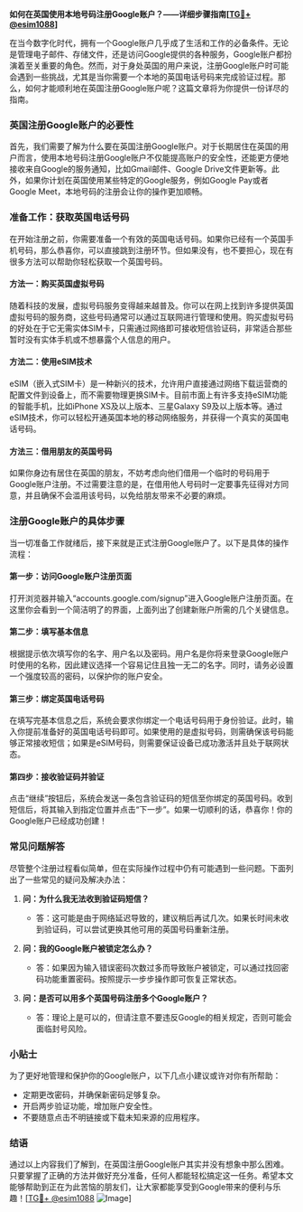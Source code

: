 **如何在英国使用本地号码注册Google账户？——详细步骤指南[[TG💪+ @esim1088](https://t.me/s/esim1088)]**

在当今数字化时代，拥有一个Google账户几乎成了生活和工作的必备条件。无论是管理电子邮件、存储文件，还是访问Google提供的各种服务，Google账户都扮演着至关重要的角色。然而，对于身处英国的用户来说，注册Google账户时可能会遇到一些挑战，尤其是当你需要一个本地的英国电话号码来完成验证过程。那么，如何才能顺利地在英国注册Google账户呢？这篇文章将为你提供一份详尽的指南。

### 英国注册Google账户的必要性

首先，我们需要了解为什么要在英国注册Google账户。对于长期居住在英国的用户而言，使用本地号码注册Google账户不仅能提高账户的安全性，还能更方便地接收来自Google的服务通知，比如Gmail邮件、Google Drive文件更新等。此外，如果你计划在英国使用某些特定的Google服务，例如Google Pay或者Google Meet，本地号码的注册会让你的操作更加顺畅。

### 准备工作：获取英国电话号码

在开始注册之前，你需要准备一个有效的英国电话号码。如果你已经有一个英国手机号码，那么恭喜你，可以直接跳到注册环节。但如果没有，也不要担心，现在有很多方法可以帮助你轻松获取一个英国号码。

#### 方法一：购买英国虚拟号码

随着科技的发展，虚拟号码服务变得越来越普及。你可以在网上找到许多提供英国虚拟号码的服务商，这些号码通常可以通过互联网进行管理和使用。购买虚拟号码的好处在于它无需实体SIM卡，只需通过网络即可接收短信验证码，非常适合那些暂时没有实体手机或不想暴露个人信息的用户。

#### 方法二：使用eSIM技术

eSIM（嵌入式SIM卡）是一种新兴的技术，允许用户直接通过网络下载运营商的配置文件到设备上，而不需要物理更换SIM卡。目前市面上有许多支持eSIM功能的智能手机，比如iPhone XS及以上版本、三星Galaxy S9及以上版本等。通过eSIM技术，你可以轻松开通英国本地的移动网络服务，并获得一个真实的英国电话号码。

#### 方法三：借用朋友的英国号码

如果你身边有居住在英国的朋友，不妨考虑向他们借用一个临时的号码用于Google账户注册。不过需要注意的是，在借用他人号码时一定要事先征得对方同意，并且确保不会滥用该号码，以免给朋友带来不必要的麻烦。

### 注册Google账户的具体步骤

当一切准备工作就绪后，接下来就是正式注册Google账户了。以下是具体的操作流程：

#### 第一步：访问Google账户注册页面

打开浏览器并输入“accounts.google.com/signup”进入Google账户注册页面。在这里你会看到一个简洁明了的界面，上面列出了创建新账户所需的几个关键信息。

#### 第二步：填写基本信息

根据提示依次填写你的名字、用户名以及密码。用户名是你将来登录Google账户时使用的名称，因此建议选择一个容易记住且独一无二的名字。同时，请务必设置一个强度较高的密码，以保护你的账户安全。

#### 第三步：绑定英国电话号码

在填写完基本信息之后，系统会要求你绑定一个电话号码用于身份验证。此时，输入你提前准备好的英国电话号码即可。如果使用的是虚拟号码，则需确保该号码能够正常接收短信；如果是eSIM号码，则需要保证设备已成功激活并且处于联网状态。

#### 第四步：接收验证码并验证

点击“继续”按钮后，系统会发送一条包含验证码的短信至你绑定的英国号码。收到短信后，将其输入到指定位置并点击“下一步”。如果一切顺利的话，恭喜你！你的Google账户已经成功创建！

### 常见问题解答

尽管整个注册过程看似简单，但在实际操作过程中仍有可能遇到一些问题。下面列出了一些常见的疑问及解决办法：

1. **问：为什么我无法收到验证码短信？**
   - 答：这可能是由于网络延迟导致的，建议稍后再试几次。如果长时间未收到验证码，可以尝试更换其他可用的英国号码重新注册。

2. **问：我的Google账户被锁定怎么办？**
   - 答：如果因为输入错误密码次数过多而导致账户被锁定，可以通过找回密码功能重置密码。按照提示一步步操作即可恢复正常状态。

3. **问：是否可以用多个英国号码注册多个Google账户？**
   - 答：理论上是可以的，但请注意不要违反Google的相关规定，否则可能会面临封号风险。

### 小贴士

为了更好地管理和保护你的Google账户，以下几点小建议或许对你有所帮助：
- 定期更改密码，并确保新密码足够复杂。
- 开启两步验证功能，增加账户安全性。
- 不要随意点击不明链接或下载未知来源的应用程序。

### 结语

通过以上内容我们了解到，在英国注册Google账户其实并没有想象中那么困难。只要掌握了正确的方法并做好充分准备，任何人都能轻松搞定这一任务。希望本文能够帮助到正在为此苦恼的朋友们，让大家都能享受到Google带来的便利与乐趣！[[TG💪+ @esim1088](https://t.me/s/esim1088) ![Image](https://i.postimg.cc/4NQfJmqS/Snipaste-2025-05-13-00-14-12.png)]